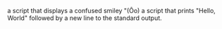 a script that displays a confused smiley "(Ôo)
a script that prints "Hello, World" followed by a new line to the standard output.
